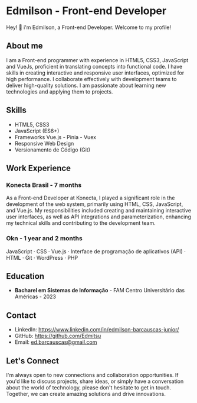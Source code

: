 # Edmilson - Front-end Developer

Hey! 👋 i'm Edmilson, a Front-end Developer. Welcome to my profile!

## About me

I am a Front-end programmer with experience in HTML5, CSS3, JavaScript and VueJs, proficient in translating concepts into functional code. I have skills in creating interactive and responsive user interfaces, optimized for high performance. I collaborate effectively with development teams to deliver high-quality solutions. I am passionate about learning new technologies and applying them to projects.

## Skills

- HTML5, CSS3
- JavaScript (ES6+)
- Frameworks Vue.js - Pinia - Vuex
- Responsive Web Design
- Versionamento de Código (Git)

## Work Experience

### Konecta Brasil - 7 months

As a Front-end Developer at Konecta, I played a significant role in the development of the web system, primarily using HTML, CSS, JavaScript, and Vue.js. My responsibilities included creating and maintaining interactive user interfaces, as well as API integrations and parameterization, enhancing my technical skills and contributing to the development team.

### Okn - 1 year and 2 months

JavaScript · CSS · Vue.js · Interface de programação de aplicativos (API) · HTML · Git · WordPress · PHP

## Education

- **Bacharel em Sistemas de Informação** - FAM Centro Universitário das Américas - 2023

## Contact

- LinkedIn: https://www.linkedin.com/in/edmilson-barcauscas-junior/
- GitHub: https://github.com/Edmitsu
- Email: ed.barcauscas@gmail.com

## Let's Connect

I'm always open to new connections and collaboration opportunities. If you'd like to discuss projects, share ideas, or simply have a conversation about the world of technology, please don't hesitate to get in touch. Together, we can create amazing solutions and drive innovations.
